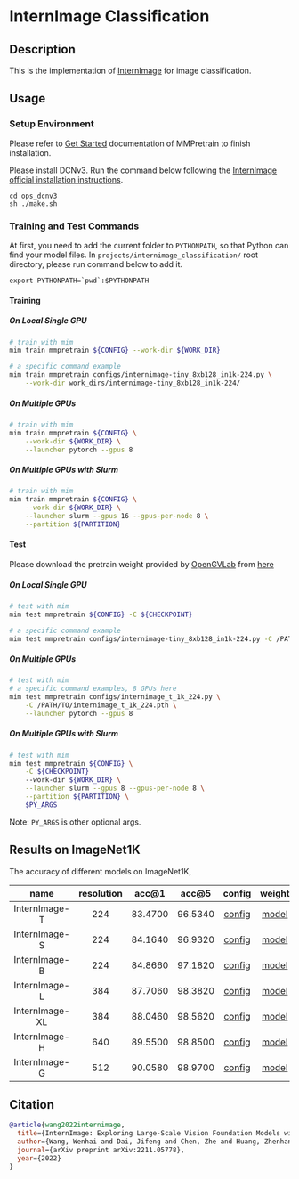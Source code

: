 # InternImage Classification

## Description

This is the implementation of [InternImage](https://arxiv.org/abs/2211.05778) for image classification.

## Usage

### Setup Environment

Please refer to [Get Started](https://onedl-mmpretrain.readthedocs.io/en/latest/get_started.html) documentation of MMPretrain to finish installation.

Please install DCNv3. Run the command below following the [ InternImage official installation instructions](https://github.com/OpenGVLab/InternImage/blob/master/classification/README.md).

```shell
cd ops_dcnv3
sh ./make.sh
```

### Training and Test Commands

At first, you need to add the current folder to `PYTHONPATH`, so that Python can find your model files. In `projects/internimage_classification/` root directory, please run command below to add it.

```shell
export PYTHONPATH=`pwd`:$PYTHONPATH
```

#### Training

##### On Local Single GPU

```bash
# train with mim
mim train mmpretrain ${CONFIG} --work-dir ${WORK_DIR}

# a specific command example
mim train mmpretrain configs/internimage-tiny_8xb128_in1k-224.py \
	--work-dir work_dirs/internimage-tiny_8xb128_in1k-224/
```

##### On Multiple GPUs

```bash
# train with mim
mim train mmpretrain ${CONFIG} \
    --work-dir ${WORK_DIR} \
    --launcher pytorch --gpus 8
```

##### On Multiple GPUs with Slurm

```bash
# train with mim
mim train mmpretrain ${CONFIG} \
    --work-dir ${WORK_DIR} \
    --launcher slurm --gpus 16 --gpus-per-node 8 \
    --partition ${PARTITION}
```

#### Test

Please download the pretrain weight provided by [OpenGVLab](https://github.com/OpenGVLab/) from [here](https://huggingface.co/OpenGVLab/InternImage/tree/main)

##### On Local Single GPU

```bash
# test with mim
mim test mmpretrain ${CONFIG} -C ${CHECKPOINT}

# a specific command example
mim test mmpretrain configs/internimage-tiny_8xb128_in1k-224.py -C /PATH/TO/internimage_t_1k_224.pth
```

##### On Multiple GPUs

```bash
# test with mim
# a specific command examples, 8 GPUs here
mim test mmpretrain configs/internimage_t_1k_224.py \
	-C /PATH/TO/internimage_t_1k_224.pth \
    --launcher pytorch --gpus 8
```

##### On Multiple GPUs with Slurm

```bash
# test with mim
mim test mmpretrain ${CONFIG} \
    -C ${CHECKPOINT}
    --work-dir ${WORK_DIR} \
    --launcher slurm --gpus 8 --gpus-per-node 8 \
    --partition ${PARTITION} \
    $PY_ARGS
```

Note: `PY_ARGS` is other optional args.

## Results on ImageNet1K

The accuracy of different models on ImageNet1K,

|      name      | resolution |  acc@1  |  acc@5  |                          config                           |                                              weight                                               |
| :------------: | :--------: | :-----: | :-----: | :-------------------------------------------------------: | :-----------------------------------------------------------------------------------------------: |
| InternImage-T  |    224     | 83.4700 | 96.5340 |  [config](./configs/internimage-tiny_8xb128_in1k-224.py)  |    [model](https://huggingface.co/OpenGVLab/InternImage/resolve/main/internimage_t_1k_224.pth)    |
| InternImage-S  |    224     | 84.1640 | 96.9320 | [config](./configs/internimage-small_8xb128_in1k-224.py)  |    [model](https://huggingface.co/OpenGVLab/InternImage/resolve/main/internimage_s_1k_224.pth)    |
| InternImage-B  |    224     | 84.8660 | 97.1820 |  [config](./configs/internimage-base_8xb128_in1k-224.py)  |    [model](https://huggingface.co/OpenGVLab/InternImage/resolve/main/internimage_b_1k_224.pth)    |
| InternImage-L  |    384     | 87.7060 | 98.3820 | [config](./configs/internimage-large_8xb128_in1k-384.py)  | [model](https://huggingface.co/OpenGVLab/InternImage/resolve/main/internimage_l_22kto1k_384.pth)  |
| InternImage-XL |    384     | 88.0460 | 98.5620 | [config](./configs/internimage-xlagre_8xb128_in1k-384.py) | [model](https://huggingface.co/OpenGVLab/InternImage/resolve/main/internimage_xl_22kto1k_384.pth) |
| InternImage-H  |    640     | 89.5500 | 98.8500 |  [config](./configs/internimage-huge_8xb128_in1k-640.py)  | [model](https://huggingface.co/OpenGVLab/InternImage/resolve/main/internimage_h_22kto1k_640.pth)  |
| InternImage-G  |    512     | 90.0580 | 98.9700 | [config](./configs/internimage-giant_8xb128_in1k-512.py)  | [model](https://huggingface.co/OpenGVLab/InternImage/resolve/main/internimage_g_22kto1k_512.pth)  |

## Citation

```bibtex
@article{wang2022internimage,
  title={InternImage: Exploring Large-Scale Vision Foundation Models with Deformable Convolutions},
  author={Wang, Wenhai and Dai, Jifeng and Chen, Zhe and Huang, Zhenhang and Li, Zhiqi and Zhu, Xizhou and Hu, Xiaowei and Lu, Tong and Lu, Lewei and Li, Hongsheng and others},
  journal={arXiv preprint arXiv:2211.05778},
  year={2022}
}
```

